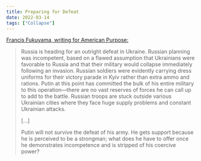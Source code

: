 ```yaml
---
title: Preparing for Defeat
date: 2022-03-14
tags: ["Collapse"]
---
```


[Francis Fukuyama, writing for American Purpose:](https://www.americanpurpose.com/articles/preparing-for-defeat/)

> Russia is heading for an outright defeat in Ukraine. Russian planning was incompetent, based on a flawed assumption that Ukrainians were favorable to Russia and that their military would collapse immediately following an invasion. Russian soldiers were evidently carrying dress uniforms for their victory parade in Kyiv rather than extra ammo and rations. Putin at this point has committed the bulk of his entire military to this operation—there are no vast reserves of forces he can call up to add to the battle. Russian troops are stuck outside various Ukrainian cities where they face huge supply problems and constant Ukrainian attacks.
>
> [...]
>
> Putin will not survive the defeat of his army. He gets support because he is perceived to be a strongman; what does he have to offer once he demonstrates incompetence and is stripped of his coercive power?
